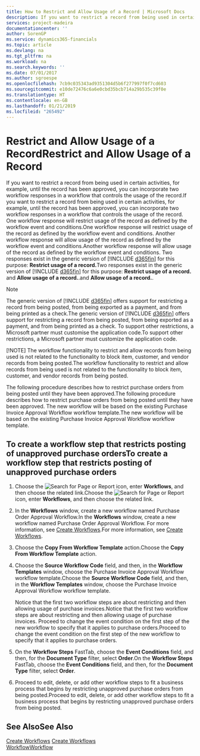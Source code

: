 ```yaml
---
title: How to Restrict and Allow Usage of a Record | Microsoft Docs
description: If you want to restrict a record from being used in certain activities, for example, until the record has been approved, you can incorporate two workflow responses in a workflow that controls the usage of the record.
services: project-madeira
documentationcenter: ''
author: SorenGP
ms.service: dynamics365-financials
ms.topic: article
ms.devlang: na
ms.tgt_pltfrm: na
ms.workload: na
ms.search.keywords: ''
ms.date: 07/01/2017
ms.author: sgroespe
ms.openlocfilehash: 7cb9c035343ad9351304d5b6f277997f0f7cd603
ms.sourcegitcommit: e10de72476c6a6e0cbd35bcb714a29b535c39f0e
ms.translationtype: HT
ms.contentlocale: en-GB
ms.lasthandoff: 01/21/2019
ms.locfileid: "265492"
---
```

# <a name="restrict-and-allow-usage-of-a-record"></a><span data-ttu-id="4551f-103">Restrict and Allow Usage of a Record</span><span class="sxs-lookup"><span data-stu-id="4551f-103">Restrict and Allow Usage of a Record</span></span>
<span data-ttu-id="4551f-104">If you want to restrict a record from being used in certain activities, for example, until the record has been approved, you can incorporate two workflow responses in a workflow that controls the usage of the record.</span><span class="sxs-lookup"><span data-stu-id="4551f-104">If you want to restrict a record from being used in certain activities, for example, until the record has been approved, you can incorporate two workflow responses in a workflow that controls the usage of the record.</span></span> <span data-ttu-id="4551f-105">One workflow response will restrict usage of the record as defined by the workflow event and conditions.</span><span class="sxs-lookup"><span data-stu-id="4551f-105">One workflow response will restrict usage of the record as defined by the workflow event and conditions.</span></span> <span data-ttu-id="4551f-106">Another workflow response will allow usage of the record as defined by the workflow event and conditions.</span><span class="sxs-lookup"><span data-stu-id="4551f-106">Another workflow response will allow usage of the record as defined by the workflow event and conditions.</span></span> <span data-ttu-id="4551f-107">Two responses exist in the generic version of [!INCLUDE [d365fin](includes/d365fin_md.md)] for this purpose: **Restrict usage of a record.**</span><span class="sxs-lookup"><span data-stu-id="4551f-107">Two responses exist in the generic version of [!INCLUDE [d365fin](includes/d365fin_md.md)] for this purpose: **Restrict usage of a record.**</span></span> <span data-ttu-id="4551f-108">and **Allow usage of a record.**.</span><span class="sxs-lookup"><span data-stu-id="4551f-108">and **Allow usage of a record.**.</span></span>

> [!NOTE]
>  <span data-ttu-id="4551f-109">The generic version of [!INCLUDE [d365fin](includes/d365fin_md.md)] offers support for restricting a record from being posted, from being exported as a payment, and from being printed as a check.</span><span class="sxs-lookup"><span data-stu-id="4551f-109">The generic version of [!INCLUDE [d365fin](includes/d365fin_md.md)] offers support for restricting a record from being posted, from being exported as a payment, and from being printed as a check.</span></span> <span data-ttu-id="4551f-110">To support other restrictions, a Microsoft partner must customise the application code.</span><span class="sxs-lookup"><span data-stu-id="4551f-110">To support other restrictions, a Microsoft partner must customize the application code.</span></span>  
> 
> [!NOTE]
>  <span data-ttu-id="4551f-111">The workflow functionality to restrict and allow records from being used is not related to the functionality to block item, customer, and vendor records from being posted.</span><span class="sxs-lookup"><span data-stu-id="4551f-111">The workflow functionality to restrict and allow records from being used is not related to the functionality to block item, customer, and vendor records from being posted.</span></span>

<span data-ttu-id="4551f-112">The following procedure describes how to restrict purchase orders from being posted until they have been approved.</span><span class="sxs-lookup"><span data-stu-id="4551f-112">The following procedure describes how to restrict purchase orders from being posted until they have been approved.</span></span> <span data-ttu-id="4551f-113">The new workflow will be based on the existing Purchase Invoice Approval Workflow workflow template.</span><span class="sxs-lookup"><span data-stu-id="4551f-113">The new workflow will be based on the existing Purchase Invoice Approval Workflow workflow template.</span></span>  

## <a name="to-create-a-workflow-step-that-restricts-posting-of-unapproved-purchase-orders"></a><span data-ttu-id="4551f-114">To create a workflow step that restricts posting of unapproved purchase orders</span><span class="sxs-lookup"><span data-stu-id="4551f-114">To create a workflow step that restricts posting of unapproved purchase orders</span></span>  
1. <span data-ttu-id="4551f-115">Choose the ![Search for Page or Report](media/ui-search/search_small.png "Search for Page or Report icon") icon, enter **Workflows**, and then choose the related link.</span><span class="sxs-lookup"><span data-stu-id="4551f-115">Choose the ![Search for Page or Report](media/ui-search/search_small.png "Search for Page or Report icon") icon, enter **Workflows**, and then choose the related link.</span></span>  
2. <span data-ttu-id="4551f-116">In the **Workflows** window, create a new workflow named Purchase Order Approval Workflow.</span><span class="sxs-lookup"><span data-stu-id="4551f-116">In the **Workflows** window, create a new workflow named Purchase Order Approval Workflow.</span></span> <span data-ttu-id="4551f-117">For more information, see [Create Workflows](across-how-to-create-workflows.md).</span><span class="sxs-lookup"><span data-stu-id="4551f-117">For more information, see [Create Workflows](across-how-to-create-workflows.md).</span></span>  
3. <span data-ttu-id="4551f-118">Choose the **Copy From Workflow Template** action.</span><span class="sxs-lookup"><span data-stu-id="4551f-118">Choose the **Copy From Workflow Template** action.</span></span>  
4. <span data-ttu-id="4551f-119">Choose the **Source Workflow Code** field, and then, in the **Workflow Templates** window, choose the Purchase Invoice Approval Workflow workflow template.</span><span class="sxs-lookup"><span data-stu-id="4551f-119">Choose the **Source Workflow Code** field, and then, in the **Workflow Templates** window, choose the Purchase Invoice Approval Workflow workflow template.</span></span>  

     <span data-ttu-id="4551f-120">Notice that the first two workflow steps are about restricting and then allowing usage of purchase invoices.</span><span class="sxs-lookup"><span data-stu-id="4551f-120">Notice that the first two workflow steps are about restricting and then allowing usage of purchase invoices.</span></span> <span data-ttu-id="4551f-121">Proceed to change the event condition on the first step of the new workflow to specify that it applies to purchase orders.</span><span class="sxs-lookup"><span data-stu-id="4551f-121">Proceed to change the event condition on the first step of the new workflow to specify that it applies to purchase orders.</span></span>  
5. <span data-ttu-id="4551f-122">On the **Workflow Steps** FastTab, choose the **Event Conditions** field, and then, for the **Document Type** filter, select **Order**.</span><span class="sxs-lookup"><span data-stu-id="4551f-122">On the **Workflow Steps** FastTab, choose the **Event Conditions** field, and then, for the **Document Type** filter, select **Order**.</span></span>  
6. <span data-ttu-id="4551f-123">Proceed to edit, delete, or add other workflow steps to fit a business process that begins by restricting unapproved purchase orders from being posted.</span><span class="sxs-lookup"><span data-stu-id="4551f-123">Proceed to edit, delete, or add other workflow steps to fit a business process that begins by restricting unapproved purchase orders from being posted.</span></span>  

## <a name="see-also"></a><span data-ttu-id="4551f-124">See Also</span><span class="sxs-lookup"><span data-stu-id="4551f-124">See Also</span></span>  
<span data-ttu-id="4551f-125">[Create Workflows](across-how-to-create-workflows.md) </span><span class="sxs-lookup"><span data-stu-id="4551f-125">[Create Workflows](across-how-to-create-workflows.md) </span></span>  
[<span data-ttu-id="4551f-126">Workflow</span><span class="sxs-lookup"><span data-stu-id="4551f-126">Workflow</span></span>](across-workflow.md)   
